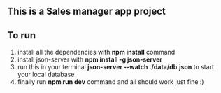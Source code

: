 ## This is a Sales manager app project

## To run

1. install all the dependencies with **npm install** command
2. install json-server with **npm install -g json-server**
3. run this in your terminal **json-server --watch ./data/db.json** to start your local database
4. finally run **npm run dev** command and all should work just fine :)
